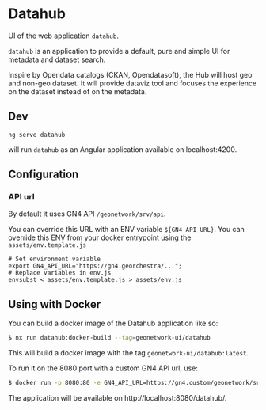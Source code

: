# Datahub

UI of the web application `datahub`.

`datahub` is an application to provide a default, pure and simple UI for metadata and dataset search.

Inspire by Opendata catalogs (CKAN, Opendatasoft), the Hub will host geo and non-geo dataset. It will provide dataviz tool and focuses the experience on the dataset instead of on the metadata.

## Dev

```
ng serve datahub
```

will run `datahub` as an Angular application available on localhost:4200.

## Configuration

### API url

By default it uses GN4 API `/geonetwork/srv/api`.

You can override this URL with an ENV variable `${GN4_API_URL}`.
You can override this ENV from your docker entrypoint using the `assets/env.template.js`

```
# Set environment variable
export GN4_API_URL="https://gn4.georchestra/...";
# Replace variables in env.js
envsubst < assets/env.template.js > assets/env.js
```

## Using with Docker

You can build a docker image of the Datahub application like so:

```bash
$ nx run datahub:docker-build --tag=geonetwork-ui/datahub
```

This will build a docker image with the tag `geonetwork-ui/datahub:latest`.

To run it on the 8080 port with a custom GN4 API url, use:

```bash
$ docker run -p 8080:80 -e GN4_API_URL=https://gn4.custom/geonetwork/srv/api geonetwork-ui/datahub
```

The application will be available on http://localhost:8080/datahub/.
